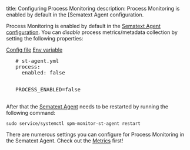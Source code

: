 title: Configuring Process Monitoring
description: Process Monitoring is enabled by default in the [Sematext Agent configuration.

Process Monitoring is enabled by default in the [Sematext Agent configuration](/docs/containers/configuration/). You can *disable* process metrics/metadata collection by setting the following properties:

<div class="mdl-tabs mdl-js-tabs mdl-js-ripple-effect">
 <div class="mdl-tabs__tab-bar">
     <a href="#file-enabled" class="mdl-tabs__tab is-active">Config file</a>
     <a href="#env-enabled" class="mdl-tabs__tab">Env variable</a>
 </div>

 <div class="mdl-tabs__panel is-active" id="file-enabled">
   <pre>
   # st-agent.yml
   process:
     enabled: false
   </pre>
 </div>
 <div class="mdl-tabs__panel" id="env-enabled">
   <pre>
   PROCESS_ENABLED=false
   </pre>
 </div>
</div>

After that the [Sematext Agent](../) needs to be restarted by running the following command:

```
sudo service/systemctl spm-monitor-st-agent restart
```

There are numerous settings you can configure for Process Monitoring in the Sematext Agent. Check out the [Metrics](/docs/agents/sematext-agent/processes/metrics) first!